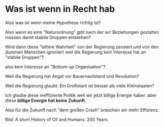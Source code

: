 # Was ist wenn in Recht hab

Also was ist
wenn meine Hypothese richtig ist?

Also wenn es eine "Naturordnung" gibt
nach der wir Beziehungen gestalten müssen
damit stabile Gruppen entstehen?

Wird dann diese "bittere Wahrheit"
von der Regierung zensiert
und von den dummen Menschen ignoriert
weil die Regierung
kein Interesse hat an "stabile Gruppen"?

also kein Interesse an
"Bottom-up Organisation"?

Weil die Regierung hat Angst vor
Bauernaufstand und Revolution?

Weil die Regierung glaubt:
Ein Großstant ist besser
als viele Kleinstaaten?

Ich glaube
diese ineffiziente Politik
weil wir jetzt billige Energie haber.
aber diese **billige Energie hat keine Zukunft**.

Also für die Zukunft
nach "dem großen Crash"
brauchen wir mehr Effizienz.

Bild:
A short History of Oil and Humans.
200 Years
